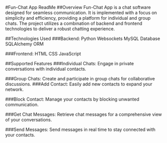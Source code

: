 #Fun-Chat App ReadMe
##Overview
Fun-Chat App is a chat software designed for seamless communication. It is implemented with a focus on simplicity and efficiency, providing a platform for individual and group chats. The project utilizes a combination of backend and frontend technologies to deliver a robust chatting experience.

##Technologies Used
###Backend:
Python Websockets
MySQL Database
SQLAlchemy ORM

###Frontend:
HTML
CSS
JavaScript

##Supported Features
###Individual Chats:
  Engage in private conversations with individual contacts.
  
###Group Chats:
  Create and participate in group chats for collaborative discussions.
###Add Contact:
  Easily add new contacts to expand your network.

###Block Contact:
  Manage your contacts by blocking unwanted communication.
  
###Get Chat Messages:
  Retrieve chat messages for a comprehensive view of your conversations.
  
###Send Messages:
  Send messages in real time to stay connected with your contacts.
